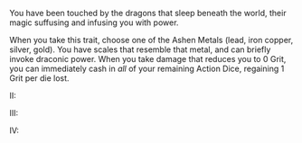 You have been touched by the dragons that sleep beneath the world, their magic suffusing and infusing you with power.

When you take this trait, choose one of the Ashen Metals (lead, iron copper, silver, gold). You have scales that resemble that metal, and can briefly invoke draconic power. When you take damage that reduces you to 0 Grit, you can immediately cash in _all_ of your remaining Action Dice, regaining 1 Grit per die lost.

II:

III:

IV:
